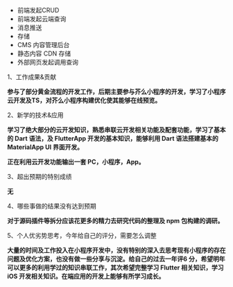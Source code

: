 - 前端发起CRUD
- 前端发起云端查询
- 消息推送
- 存储
- CMS 内容管理后台
- 静态内容 CDN 存储
- 外部网页发起调用查询



1、工作成果&贡献

**参与了部分黄金流程的开发工作，后期主要参与芥么小程序的开发，学习了小程序云开发及TS，对芥么小程序构建优化使其能够在线预览。**

2、新学的技术&应用

**学习了绝大部分的云开发知识，熟悉串联云开发相关功能及配套功能，学习了基本的 Dart 语法，及 FlutterApp 开发的基本知识，能够利用 Dart 语法搭建基本的 MaterialApp UI 界面开发。**

**正在利用云开发功能输出一套 PC，小程序，App。**

3、超出预期的特别成绩

**无**

4、哪些事做的结果没有达到预期

**对于源码插件等拆分应该花更多的精力去研究代码的整理及 npm 包构建的调研。**

5、个人优劣势思考，今年给自己的评分，需要怎么调整

**大量的时间及工作投入在小程序开发中，没有特别的深入去思考现有小程序的存在问题及优化方案，也没有做一些分享与沉淀。给自己的过去一年评6 分，希望明年可以更多的利用学过的知识串联工作，其次希望完整学习 Flutter 相关知识，学习 iOS 开发相关知识。在端应用的开发上能够有所学习成长。**